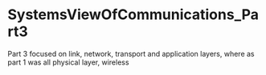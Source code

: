 # SystemsViewOfCommunications_Part3
Part 3 focused on link, network, transport and application layers, where as part 1 was all physical layer, wireless
